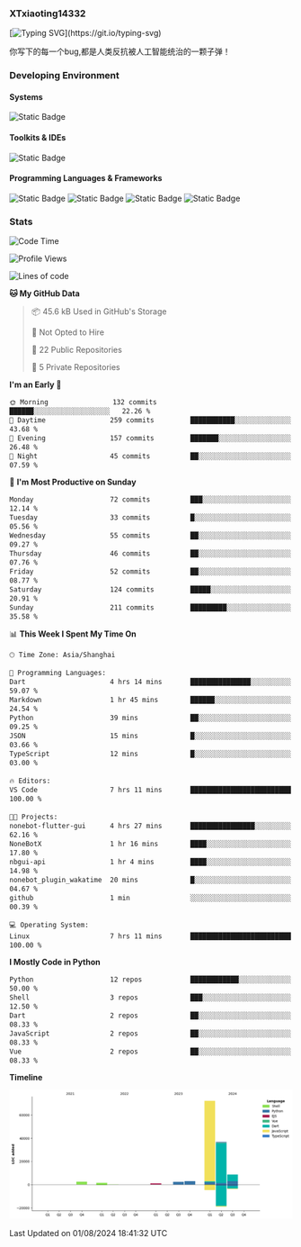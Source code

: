 ### XTxiaoting14332

[![Typing SVG](https://readme-typing-svg.herokuapp.com?font=JetBrians+Mono&pause=1000&random=false&width=435&lines=Hello+World!)](https://git.io/typing-svg)

你写下的每一个bug,都是人类反抗被人工智能统治的一颗子弹！

### Developing Environment

#### Systems

![Static Badge](https://img.shields.io/badge/Ubuntu-%20?style=flat-square&logo=ubuntu&logoColor=white&color=E34F26)

#### Toolkits & IDEs

![Static Badge](https://img.shields.io/badge/Visual%20Studio%20Code-%20?style=flat-square&logo=visualstudiocode&logoColor=white&color=blue)

#### Programming Languages & Frameworks

![Static Badge](https://img.shields.io/badge/Dart-%20?style=flat-square&logo=dart&logoColor=white&color=0175C2)
![Static Badge](https://img.shields.io/badge/Flutter-%20?style=flat-square&logo=flutter&logoColor=white&color=02569B)
![Static Badge](https://img.shields.io/badge/Python-%20?style=flat-square&logo=python&logoColor=white&color=E7A781)
![Static Badge](https://img.shields.io/badge/Bash%20Shell-%20?style=flat-square&logo=shell&logoColor=white&color=49D868)

### Stats

<!--START_SECTION:waka-->
![Code Time](http://img.shields.io/badge/Code%20Time-93%20hrs%2041%20mins-blue)

![Profile Views](http://img.shields.io/badge/Profile%20Views-0-blue)

![Lines of code](https://img.shields.io/badge/From%20Hello%20World%20I%27ve%20Written-128.0%20thousand%20lines%20of%20code-blue)

**🐱 My GitHub Data** 

> 📦 45.6 kB Used in GitHub's Storage 
 > 
> 🚫 Not Opted to Hire
 > 
> 📜 22 Public Repositories 
 > 
> 🔑 5 Private Repositories 
 > 
**I'm an Early 🐤** 

```text
🌞 Morning                132 commits         ██████░░░░░░░░░░░░░░░░░░░   22.26 % 
🌆 Daytime                259 commits         ███████████░░░░░░░░░░░░░░   43.68 % 
🌃 Evening                157 commits         ███████░░░░░░░░░░░░░░░░░░   26.48 % 
🌙 Night                  45 commits          ██░░░░░░░░░░░░░░░░░░░░░░░   07.59 % 
```
📅 **I'm Most Productive on Sunday** 

```text
Monday                   72 commits          ███░░░░░░░░░░░░░░░░░░░░░░   12.14 % 
Tuesday                  33 commits          █░░░░░░░░░░░░░░░░░░░░░░░░   05.56 % 
Wednesday                55 commits          ██░░░░░░░░░░░░░░░░░░░░░░░   09.27 % 
Thursday                 46 commits          ██░░░░░░░░░░░░░░░░░░░░░░░   07.76 % 
Friday                   52 commits          ██░░░░░░░░░░░░░░░░░░░░░░░   08.77 % 
Saturday                 124 commits         █████░░░░░░░░░░░░░░░░░░░░   20.91 % 
Sunday                   211 commits         █████████░░░░░░░░░░░░░░░░   35.58 % 
```


📊 **This Week I Spent My Time On** 

```text
🕑︎ Time Zone: Asia/Shanghai

💬 Programming Languages: 
Dart                     4 hrs 14 mins       ███████████████░░░░░░░░░░   59.07 % 
Markdown                 1 hr 45 mins        ██████░░░░░░░░░░░░░░░░░░░   24.54 % 
Python                   39 mins             ██░░░░░░░░░░░░░░░░░░░░░░░   09.25 % 
JSON                     15 mins             █░░░░░░░░░░░░░░░░░░░░░░░░   03.66 % 
TypeScript               12 mins             █░░░░░░░░░░░░░░░░░░░░░░░░   03.00 % 

🔥 Editors: 
VS Code                  7 hrs 11 mins       █████████████████████████   100.00 % 

🐱‍💻 Projects: 
nonebot-flutter-gui      4 hrs 27 mins       ████████████████░░░░░░░░░   62.16 % 
NoneBotX                 1 hr 16 mins        ████░░░░░░░░░░░░░░░░░░░░░   17.80 % 
nbgui-api                1 hr 4 mins         ████░░░░░░░░░░░░░░░░░░░░░   14.98 % 
nonebot_plugin_wakatime  20 mins             █░░░░░░░░░░░░░░░░░░░░░░░░   04.67 % 
github                   1 min               ░░░░░░░░░░░░░░░░░░░░░░░░░   00.39 % 

💻 Operating System: 
Linux                    7 hrs 11 mins       █████████████████████████   100.00 % 
```

**I Mostly Code in Python** 

```text
Python                   12 repos            ████████████░░░░░░░░░░░░░   50.00 % 
Shell                    3 repos             ███░░░░░░░░░░░░░░░░░░░░░░   12.50 % 
Dart                     2 repos             ██░░░░░░░░░░░░░░░░░░░░░░░   08.33 % 
JavaScript               2 repos             ██░░░░░░░░░░░░░░░░░░░░░░░   08.33 % 
Vue                      2 repos             ██░░░░░░░░░░░░░░░░░░░░░░░   08.33 % 
```



**Timeline**

![Lines of Code chart](https://raw.githubusercontent.com/XTxiaoting14332/XTxiaoting14332/main/assets/bar_graph.png)


 Last Updated on 01/08/2024 18:41:32 UTC
<!--END_SECTION:waka-->